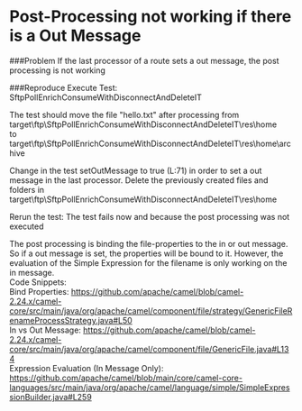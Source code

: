 # Post-Processing not working if there is a Out Message
###Problem
If the last processor of a route sets a out message, the post processing is not working

###Reproduce
Execute Test: SftpPollEnrichConsumeWithDisconnectAndDeleteIT

The test should move the file "hello.txt" after processing from
<br>target\ftp\SftpPollEnrichConsumeWithDisconnectAndDeleteIT\res\home
<br>to
<br>target\ftp\SftpPollEnrichConsumeWithDisconnectAndDeleteIT\res\home\archive

Change in the test setOutMessage to true (L:71) in order to set a out message in the last processor. Delete the previously created files and folders in target\ftp\SftpPollEnrichConsumeWithDisconnectAndDeleteIT\res\home

Rerun the test: The test fails now and because the post processing was not executed

The post processing is binding the file-properties to the in or out message. So if a out message is set, the properties will be bound to it. However, the evaluation of the Simple Expression for the filename is only working on the in message.
<br>Code Snippets:
<br>Bind Properties: https://github.com/apache/camel/blob/camel-2.24.x/camel-core/src/main/java/org/apache/camel/component/file/strategy/GenericFileRenameProcessStrategy.java#L50
<br>In vs Out Message: https://github.com/apache/camel/blob/camel-2.24.x/camel-core/src/main/java/org/apache/camel/component/file/GenericFile.java#L134
<br>Expression Evaluation (In Message Only): https://github.com/apache/camel/blob/main/core/camel-core-languages/src/main/java/org/apache/camel/language/simple/SimpleExpressionBuilder.java#L259 
